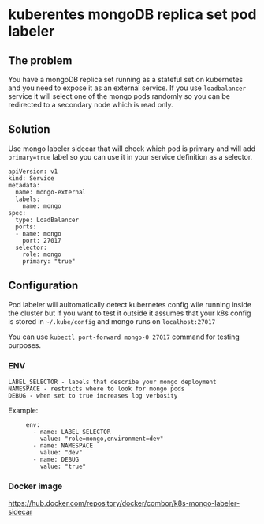 # kuberentes mongoDB replica set pod labeler

## The problem

You have a mongoDB replica set running as a stateful set on kubernetes and you need to expose it as an external service. If you use `loadbalancer` service it will select one of the mongo pods randomly so you can be redirected to a secondary node which is read only.

## Solution

Use mongo labeler sidecar that will check which pod is primary and will add `primary=true` label so you can use it in your service definition as a selector.
```
apiVersion: v1
kind: Service
metadata:
  name: mongo-external
  labels:
    name: mongo
spec:
  type: LoadBalancer
  ports:
  - name: mongo
    port: 27017
  selector:
    role: mongo
    primary: "true"
```

## Configuration

Pod labeler will aultomatically detect kubernetes config wile running inside the cluster but if you want to test it outside it assumes that your k8s config is stored in `~/.kube/config` and mongo runs on `localhost:27017`

You can use `kubectl port-forward mongo-0 27017` command for testing purposes.

### ENV

```
LABEL_SELECTOR - labels that describe your mongo deployment
NAMESPACE - restricts where to look for mongo pods
DEBUG - when set to true increases log verbosity
```

Example:
```
     env:
       - name: LABEL_SELECTOR
         value: "role=mongo,environment=dev"
       - name: NAMESPACE
         value: "dev"
       - name: DEBUG
         value: "true"
```

### Docker image

https://hub.docker.com/repository/docker/combor/k8s-mongo-labeler-sidecar
